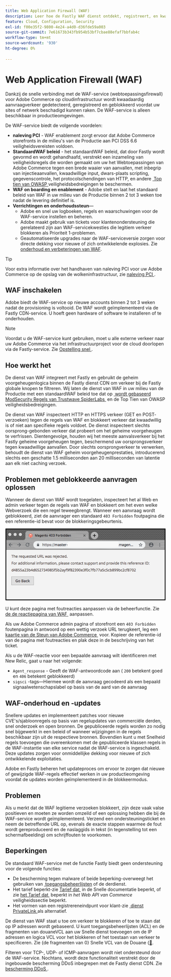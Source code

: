 ```yaml
---
title: Web Application Firewall (WAF)
description: Leer hoe de Fastly WAF dienst ontdekt, registreert, en kwaadwillig verzoekverkeer blokkeert alvorens het het netwerk of de plaatsen van Adobe Commerce kan beschadigen.
feature: Cloud, Configuration, Security
exl-id: f00e35f2-9800-4e24-a4d0-d36fde59a003
source-git-commit: 7e61673b343fb954b53bf7cbae88efaf7bbfab4c
workflow-type: tm+mt
source-wordcount: '930'
ht-degree: 0%

---
```


# Web Application Firewall (WAF)

Dankzij de snelle verbinding met de WAF-service (webtoepassingsfirewall) voor Adobe Commerce op cloudinfrastructuur wordt kwaadaardig aanvraagverkeer gedetecteerd, geregistreerd en geblokkeerd voordat uw sites of netwerk beschadigd kunnen raken. De WAF-service is alleen beschikbaar in productieomgevingen.

De WAF-service biedt de volgende voordelen:

- **naleving PCI** - WAF enablement zorgt ervoor dat Adobe Commerce storefronts in de milieu&#39;s van de Productie aan PCI DSS 6.6 veiligheidsvereisten voldoen.
- **StandaardWAF beleid** - het standaardWAF beleid, dat door Fastly wordt gevormd en wordt gehandhaafd, verstrekt een inzameling van veiligheidsregels die worden gemaakt om uw het Webtoepassingen van Adobe Commerce tegen een brede waaier van aanvallen, met inbegrip van injectieaanvallen, kwaadwillige input, dwars-plaats scripting, gegevenscontrole, het protocolschendingen van HTTP, en andere [&#x200B; Top tien van OWASP &#x200B;](https://owasp.org/www-project-top-ten/) veiligheidsbedreigingen te beschermen.
- **WAF on boarding en enablement** - Adobe stelt en laat het standaard beleid van WAF in uw milieu van de Productie binnen 2 tot 3 weken toe nadat de levering definitief is.
- **Verrichtingen en onderhoudssteun**—
   - Adobe en snel uw logboeken, regels en waarschuwingen voor de WAF-service instellen en beheren.
   - Adobe maakt gebruik van tickets voor klantenondersteuning die gerelateerd zijn aan WAF-servicekwesties die legitiem verkeer blokkeren als Prioriteit 1-problemen.
   - Geautomatiseerde upgrades naar de WAF-serviceversie zorgen voor directe dekking voor nieuwe of zich ontwikkelende explosies. Zie [&#x200B; onderhoud en verbeteringen van WAF &#x200B;](#waf-maintenance-and-updates).

>[!TIP]
>
>Voor extra informatie over het handhaven van naleving PCI voor uw Adobe Commerce op de opslag van de wolkeninfrastructuur, zie [&#x200B; naleving PCI &#x200B;](https://business.adobe.com/products/magento/pci-compliance.html).

## WAF inschakelen

Adobe biedt de WAF-service op nieuwe accounts binnen 2 tot 3 weken nadat de provisioning is voltooid. De WAF wordt geïmplementeerd via de Fastly CDN-service. U hoeft geen hardware of software te installeren of te onderhouden.

>[!NOTE]
>
>Voordat u de WAF-service kunt gebruiken, moet u alle externe verkeer naar uw Adobe Commerce via het infrastructuurproject voor de cloud doorlopen via de Fastly-service. Zie [&#x200B; Opstelling snel &#x200B;](fastly-configuration.md).

## Hoe werkt het

De dienst van WAF integreert met Fastly en gebruikt de geheim voorgeheugenlogica binnen de Fastly dienst CDN om verkeer bij de Fastly globale knopen te filtreren. Wij laten de dienst van WAF in uw milieu van de Productie met een standaardWAF beleid toe dat op [&#x200B; wordt gebaseerd ModSecurity Regels van Trustwave SpiderLabs &#x200B;](https://github.com/owasp-modsecurity/ModSecurity) en de Top Tien van OWASP veiligheidsbedreigingen.

De dienst van WAF inspecteert HTTP en HTTPS verkeer (GET en POST- verzoeken) tegen de regels van WAF en blokkeert verkeer dat kwaadwillig is of niet aan specifieke regels voldoet. De dienst inspecteert slechts oorsprong-gebonden verkeer dat probeert om het geheime voorgeheugen te verfrissen. Dientengevolge, houden wij het meeste aanvalsverkeer bij het Fastly geheime voorgeheugen tegen, beschermend uw oorsprongsverkeer tegen kwaadwillige aanvallen. Door slechts oorsprongverkeer te verwerken, behoudt de dienst van WAF geheim voorgeheugenprestaties, introducerend slechts een geschatte 1.5 milliseconden aan 20 milliseconden van latentie aan elk niet caching verzoek.

## Problemen met geblokkeerde aanvragen oplossen

Wanneer de dienst van WAF wordt toegelaten, inspecteert het al Web en admin verkeer tegen de regels van WAF en blokkeert om het even welke Webverzoek die een regel teweegbrengt. Wanneer een aanvraag wordt geblokkeerd, ziet de aanvrager een standaard `403 Forbidden` foutpagina die een referentie-id bevat voor de blokkeringsgebeurtenis.

![&#x200B; de foutenpagina van WAF &#x200B;](../../assets/cdn/fastly-waf-403-error.png)

U kunt deze pagina met foutreacties aanpassen via de beheerfunctie. Zie [&#x200B; de de reactiepagina van WAF &#x200B;](fastly-custom-response.md#customize-the-waf-error-page) aanpassen.

Als uw Adobe Commerce admin pagina of storefront een `403 Forbidden` foutenpagina in antwoord op een wettig verzoek URL terugkeert, leg een [&#x200B; kaartje van de Steun van Adobe Commerce &#x200B;](https://experienceleague.adobe.com/nl/docs/commerce-knowledge-base/kb/help-center-guide/magento-help-center-user-guide#support-case) voor. Kopieer de referentie-id van de pagina met foutreacties en plak deze in de beschrijving van het ticket.

Als u de WAF-reactie voor een bepaalde aanvraag wilt identificeren met New Relic, gaat u naar het volgende:

- `Agent_response` - Geeft de WAF-antwoordcode aan ( `200` betekent goed en `406` betekent geblokkeerd)
- `sigsci` -tags—Hiermee wordt de aanvraag gecodeerd als een bepaald signaalwetenschapslabel op basis van de aard van de aanvraag

## WAF-onderhoud en -updates

Snellere updates en implementeert patches voor nieuwe CVE&#39;s/sjabloonregels op basis van regelupdates van commerciële derden, snel onderzoek en open bronnen. De gepubliceerde regels worden zo nodig snel bijgewerkt in een beleid of wanneer wijzigingen in de regels beschikbaar zijn uit de respectieve bronnen. Bovendien kunt u met Snelheid regels toevoegen die overeenkomen met de gepubliceerde klassen regels in de WAF-instantie van elke service nadat de WAF-service is ingeschakeld. Deze updates zorgen voor onmiddellijke dekking voor nieuwe of zich ontwikkelende exploitaties.

Adobe en Fastly beheren het updateproces om ervoor te zorgen dat nieuwe of gewijzigde WAF-regels effectief werken in uw productieomgeving voordat de updates worden geïmplementeerd in de blokkeermodus.

## Problemen

Als u merkt dat de WAF legitieme verzoeken blokkeert, zijn deze vaak valse positieven en moeten ze worden omzeild of een oplossing hebben die bij de WAF-service wordt geïmplementeerd. Verzend een ondersteuningsticket en neem de betreffende URL op, evenals de exacte stappen waarmee de fout wordt gereproduceerd en de naslaggids in tekst (in tegenstelling tot een schermafbeelding) om schrijffouten te voorkomen.

## Beperkingen

De standaard WAF-service met de functie Fastly biedt geen ondersteuning voor de volgende functies:

- De bescherming tegen malware of beide beperking-overweegt het gebruiken van [&#x200B; toegangsbeheerlijsten &#x200B;](./fastly-vcl-allowlist.md) of de derdienst.
- Het tarief beperkt-zie [&#x200B; Tarief dat &#x200B;](https://github.com/fastly/fastly-magento2/blob/master/Documentation/Guides/RATE-LIMITING.md) in de Snelle documentatie beperkt, of zie [&#x200B; het Tarief dat &#x200B;](https://developer.adobe.com/commerce/webapi/get-started/rate-limiting/) beperkt in _het Web API van Commerce_ veiligheidssectie beperkt.
- Het vormen van een registrereneindpunt voor klant-zie [&#x200B; dienst PrivateLink &#x200B;](../development/privatelink-service.md) als alternatief.

De dienst van WAF staat u toe om verkeer te blokkeren of toe te staan dat op IP adressen wordt gebaseerd. U kunt toegangsbeheerlijsten (ACL) en de fragmenten van douaneVCL aan uw Snelle dienst toevoegen om de IP adressen en logica VCL voor het blokkeren of het toestaan van verkeer te specificeren. Zie {de fragmenten van 0} Snelle VCL van de Douane &lbrace;[&#128279;](fastly-vcl-custom-snippets.md).

Filteren voor TCP-, UDP- of ICMP-aanvragen wordt niet ondersteund door de WAF-service. Nochtans, wordt deze functionaliteit verstrekt door de ingebouwde bescherming DDoS inbegrepen met de Fastly dienst CDN. Zie [&#x200B; bescherming DDoS &#x200B;](fastly.md#ddos-protection).
